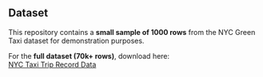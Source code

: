 ## Dataset

This repository contains a **small sample of 1000 rows** from the NYC Green Taxi dataset for demonstration purposes.  

For the **full dataset (70k+ rows)**, download here:  
[NYC Taxi Trip Record Data](https://www1.nyc.gov/site/tlc/about/tlc-trip-record-data.page)
